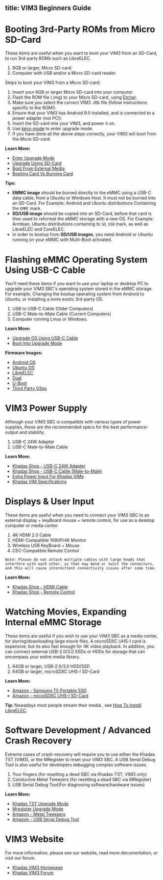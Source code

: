 title: VIM3 Beginners Guide
---

# Booting 3rd-Party ROMs from Micro SD-Card
These items are useful when you want to boot your VIM3 from an SD-Card, to run 3rd-party ROMs such as LibreELEC.

1. 8GB or larger, Micro SD-card.
2. Computer with USB and/or a Micro SD-card reader.

Steps to boot your VIM3 from a Micro SD-card:

1. Insert your 8GB or larger Micro SD-card into your computer.
2. Flash the ROM file (.img) to your Micro SD-card, using [Etcher](https://www.balena.io/etcher/).
3. Make sure you select the correct VIM3 .dtb file (follow instructions specific to the ROM!).
4. Ensure that your VIM3 has Android 9.0 installed, and is connected to a power adapter (not PC!).
5. Insert the SD-card into your VIM3, and power it on.
6. Use [keys-mode](https://docs.Khadas.com/vim3/HowtoBootIntoUpgradeMode.html) to enter upgrade mode.
7. If you have done all the above steps correctly, your VIM3 will boot from the Micro SD-card.

**Learn More:**
* [Enter Upgrade Mode](https://docs.Khadas.com/vim3/HowtoBootIntoUpgradeMode.html)
* [Upgrade Using SD-Card](https://docs.Khadas.com/vim3/UpgradeViaTFBurningCard.html)
* [Boot From External Media](https://docs.Khadas.com/vim3/BootFromExtMedia.html)
* [Booting Card Vs Burning Card](https://docs.Khadas.com/vim3/BootingCardVsBurningCard.html)

**Tips:**
* **EMMC image** should be burned directly to the eMMC using a USB-C data cable, from a Ubuntu or Windows Host. It must not be burned into an SD-Card. For Example: Android and Ubuntu distributions Containing the `EMMC` mark.
* **SD/USB image** should be copied into an SD-Card, before that card is then used to reformat the eMMC storage with a new OS. For Example: Armbian, Ubuntu distributions containing to `SD_USB` mark, as well as LibreELEC and CoreELEC.
* In order to bootup from **SD/USB images**, you need Android or Ubuntu running on your eMMC with Multi-Boot activated.

# Flashing eMMC Operating System Using USB-C Cable
You'll need these items if you want to use your laptop or desktop PC to upgrade your VIM3 SBC's operating system stored in the eMMC storage. For example, Changing the bootup operating system from Android to Ubuntu, or installing a more exotic 3rd-party OS.

1. USB to USB-C Cable (Older Computers)
2. USB-C Male-to-Male Cable (Current Computers)
3. Computer running Linux or Windows.

**Learn More:**
* [Upgrade OS Using USB-C Cable](https://docs.Khadas.com/vim3/UpgradeViaUSBCable.html)
* [Boot Into Upgrade Mode](https://docs.Khadas.com/vim3/HowtoBootIntoUpgradeMode.html)

**Firmware Images:**
* [Android OS](https://docs.Khadas.com/vim3/FirmwareAndroid.html)
* [Ubuntu OS](https://docs.Khadas.com/vim3/FirmwareUbuntu.html)
* [LibreELEC](https://docs.Khadas.com/vim3/FirmwareLibreelec.html)
* [Dual](https://docs.Khadas.com/vim3/FirmwareDualos.html)
* [U-Boot](https://docs.Khadas.com/vim3/FirmwareUboot.html)
* [Third Party OSes](https://docs.Khadas.com/vim3/FirmwareThirdparty.html)

# VIM3 Power Supply
Although your VIM3 SBC is compatible with various types of power supplies, these are the recommended specs for the best performance-output and stability.

1. USB-C 24W Adapter
2. USB-C Male-to-Male Cable

**Learn More:**
* [Khadas Shop - USB-C 24W Adapter](https://www.Khadas.com/product-page/usb-c-24w-adapter)
* [Khadas Shop - USB-C Cable (Male-to-Male)](https://www.Khadas.com/product-page/usb-c-cable-male-to-male)
* [Extra Power Input For Khadas VIMs](https://docs.Khadas.com/vim3/ExtraPowerInput.html)
* [Khadas VIM Specifications](https://www.Khadas.com/vim)

# Displays & User Input
These items are useful when you need to connect your VIM3 SBC to an external display + keyBoard mouse + remote control, for use as a desktop computer or media center.

1. 4K HDMI 2.0 Cable
2. HDMI-Compatible 1080P/4K Monitor
3. Wireless USB KeyBoard + Mouse
4. CEC-Compatible Remote Control

```Note: Please do not attach multiple cables with large heads that interfere with each other, as that may bend or twist the connectors, and this will cause intermittent connectivity issues after some time.```

**Learn More:**
* [Khadas Shop - HDMI Cable](https://www.Khadas.com/product-page/hdmi-cable)
* [Khadas Shop - Remote Control](https://www.Khadas.com/product-page/ir-remote)

# Watching Movies, Expanding Internal eMMC Storage
These items are useful if you wish to use your VIM3 SBC as a media center, for storing/downloading large movie files. A microSDXC UHS-I card is expensive, but its also fast enough for 4K video playback. In addition, you can connect external USB-2.0/3.0 SSDs or HDDs for storage that can encompass your entire media library.

1. 64GB or larger, USB-2.0/3.0 HDD/SSD
2. 64GB or larger, *microSDXC UHS-I* SD-Card

**Learn More:**
* [Amazon - Samsung T5 Portable SSD](https://www.amazon.com/Samsung-T5-Portable-SSD-MU-PA1T0B/dp/B073H552FJ/ref=sr_1_1_sspa?ie=UTF8&qid=1543995277&sr=8-1-spons&keywords=external+usb+ssd&psc=1)
* [Amazon - microSDXC UHS-I SD-Card](https://www.amazon.com/s/ref=nb_sb_noss?url=search-alias%3Daps&field-keywords=microSDXC+UHS-I&rh=i%3Aaps%2Ck%3AmicroSDXC+UHS-I)

**Tip:** Nowadays most people stream their media , see [How To Install LibreELEC](https://docs.Khadas.com/vim3/InstallLibreELEC.html).

# Software Development / Advanced Crash Recovery
Extreme cases of crash-recovery will require you to use either the Khadas TST (VIM3), or the MRegister to reset your VIM3 SBC. A USB Serial Debug Tool is also useful for developers debugging complex software issues.

1. Your fingers (for resetting a dead SBC via Khadas-TST, VIM3 only)
2. Conductive Metal Tweezers (for resetting a dead SBC via MRegister)
3. USB Serial Debug Tool(For diagnosing software/hardware issues)

**Learn More:**
* [Khadas TST Upgrade Mode](https://docs.Khadas.com/vim3/HowtoBootIntoUpgradeMode.html#TST-Mode-Recommended)
* [Mregister Upgrade Mode](https://docs.Khadas.com/vim3/HowtoBootIntoUpgradeMode.html)
* [Amazon - Metal Tweezers](https://www.amazon.com/s/ref=nb_sb_noss_2?url=search-alias%3Daps&field-keywords=metal+tweezers)
* [Amazon - USB Serial Debug Tool](https://www.amazon.com/s/ref=nb_sb_noss?url=search-alias%3Daps&field-keywords=usb+serial+debug+tool&rh=i%3Aaps%2Ck%3Ausb+serial+debug+tool)

# VIM3 Website
For more information, please see our website, read more decumentation, or visit our forum.
* [Khadas VIM3 Homepage](https://www.Khadas.com/vim)
* [Khadas VIM3 Forum](https://forum.Khadas.com/c/Khadas-VIM3)



